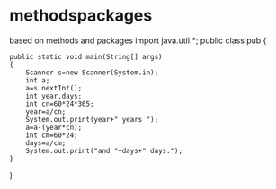 # methodspackages
based on methods and packages
import java.util.*;
public class pub {

	public static void main(String[] args) 
	{
		Scanner s=new Scanner(System.in);
		int a;
		a=s.nextInt();
		int year,days;
		int cn=60*24*365;
		year=a/cn;
		System.out.print(year+" years ");
		a=a-(year*cn);
		int cm=60*24;
		days=a/cm;
		System.out.print("and "+days+" days.");
	}
}
